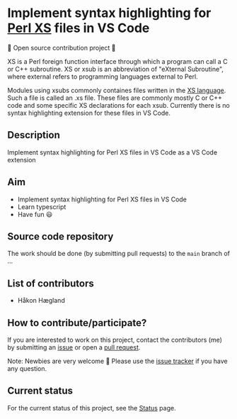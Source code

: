 # Implement syntax highlighting for [Perl XS](https://en.wikipedia.org/wiki/XS_(Perl)) files in VS Code

:camel: Open source contribution project :camel:

XS is a Perl foreign function interface through which a program can call a C or C++ subroutine. XS or xsub is an abbreviation of "eXternal Subroutine", where external refers to programming languages external to Perl.

Modules using xsubs commonly containes files written in the [XS language](https://perldoc.perl.org/perlxs).
Such a file is called an .xs file. These files are commonly mostly C or C++ code and some specific XS declarations for each xsub. Currently there is no syntax highlighting extension for these files in VS Code.


## Description

Implement syntax highlighting for Perl XS files in VS Code as a VS Code extension


## Aim

- Implement syntax highlighting for Perl XS files in VS Code
- Learn typescript
- Have fun :smiley:

## Source code repository

The work should be done (by submitting pull requests)
to the `main` branch
of ...

## List of contributors

- Håkon Hægland

## How to contribute/participate?

If you are interested to work on this project, contact the
contributors (me) by submitting an [issue](https://github.com/hakonhagland/vs-code-perl-xs-syntax-project/issues) or open a [pull request](https://github.com/hakonhagland/vs-code-perl-xs-syntax-project/pulls).

Note: Newbies are very welcome :baby: Please use
the
[issue tracker](https://github.com/hakonhagland/vs-code-perl-xs-syntax-project/issues) if
you have any question.

## Current status

For the current status of this project, see the [Status](Status.md) page.

